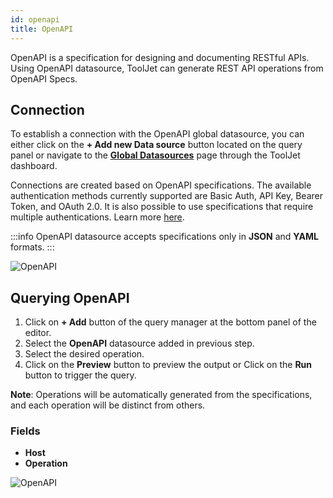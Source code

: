 ```yaml
---
id: openapi
title: OpenAPI
---
```


OpenAPI is a specification for designing and documenting RESTful APIs. Using OpenAPI datasource, ToolJet can generate REST API operations from OpenAPI Specs.

<div style={{paddingTop:'24px'}}>

## Connection

To establish a connection with the OpenAPI global datasource, you can either click on the **+ Add new Data source** button located on the query panel or navigate to the **[Global Datasources](/docs/data-sources/overview)** page through the ToolJet dashboard.

Connections are created based on OpenAPI specifications. The available authentication methods currently supported are Basic Auth, API Key, Bearer Token, and OAuth 2.0. It is also possible to use specifications that require multiple authentications. Learn more [here](https://swagger.io/docs/specification/authentication/).

:::info
OpenAPI datasource accepts specifications only in **JSON** and **YAML** formats.
:::

<img className="screenshot-full" src="/img/datasource-reference/openapi/openapiconnect-v2.png" alt="OpenAPI" />

</div>

<div style={{paddingTop:'24px'}}>

## Querying OpenAPI

1. Click on **+ Add** button of the query manager at the bottom panel of the editor.
2. Select the **OpenAPI** datasource added in previous step.
3. Select the desired operation.
4. Click on the **Preview** button to preview the output or Click on the **Run** button to trigger the query.

**Note**: Operations will be automatically generated from the specifications, and each operation will be distinct from others.

### Fields

- **Host**
- **Operation**

<img className="screenshot-full" src="/img/datasource-reference/openapi/query.png" alt="OpenAPI" />

</div>
